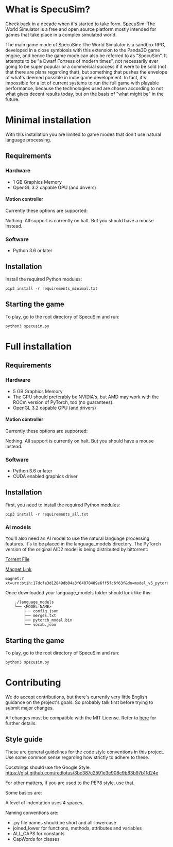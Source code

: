 # What is SpecuSim?
Check back in a decade when it's started to take form. SpecuSim: The World Simulator is a free and open source platform mostly intended for games that take place in a complex simulated world.

The main game mode of SpecuSim: The World Simulator is a sandbox RPG, developed in a close symbiosis with this extension to the Panda3D game engine, and hence the game mode can also be referred to as "SpecuSim". It attempts to be "a Dwarf Fortress of modern times", not necessarily ever going to be super popular or a commercial success if it were to be sold (not that there are plans regarding that), but something that pushes the envelope of what's deemed possible in indie game development. In fact, it's impossible for a lot of current systems to run the full game with playable performance, because the technologies used are chosen according to not what gives decent results today, but on the basis of "what might be" in the future.

# Minimal installation
With this installation you are limited to game modes that don't use natural language processing.

## Requirements
### Hardware
* 1 GB Graphics Memory
* OpenGL 3.2 capable GPU (and drivers)

#### Motion controller
Currently these options are supported:

Nothing. All support is currently on halt. But you should have a mouse instead.


### Software
* Python 3.6 or later

## Installation
Install the required Python modules:
```
pip3 install -r requirements_minimal.txt
```

## Starting the game
To play, go to the root directory of SpecuSim and run:
```
python3 specusim.py
```


# Full installation

## Requirements
### Hardware
* 5 GB Graphics Memory
* The GPU should preferably be NVIDIA's, but AMD may work with the ROCm version of PyTorch, too (no guarantees).
* OpenGL 3.2 capable GPU (and drivers)

#### Motion controller
Currently these options are supported:

Nothing. All support is currently on halt. But you should have a mouse instead.


### Software
* Python 3.6 or later
* CUDA enabled graphics driver


## Installation
First, you need to install the required Python modules:
```
pip3 install -r requirements_all.txt
```

### AI models
You'll also need an AI model to use the natural language processing features. It's to be placed in the language_models directory. The PyTorch version of the original AID2 model is being distributed by bittorrent:

[Torrent File](model.torrent) 

[Magnet Link](magnet:?xt=urn:btih:17dcfe3d12849db04a3f64070489e6ff5fc6f63f&dn=model_v5_pytorch&tr=udp%3a%2f%2ftracker.opentrackr.org%3a1337%2fannounce&tr=udp%3a%2f%2fopen.stealth.si%3a80%2fannounce&tr=udp%3a%2f%2fp4p.arenabg.com%3a1337%2fannounce&tr=udp%3a%2f%2ftracker.coppersurfer.tk%3a6969%2fannounce&tr=udp%3a%2f%2ftracker.cyberia.is%3a6969%2fannounce&tr=udp%3a%2f%2ftracker.moeking.me%3a6969%2fannounce&tr=udp%3a%2f%2f9.rarbg.me%3a2710%2fannounce&tr=udp%3a%2f%2ftracker3.itzmx.com%3a6961%2fannounce)

```
magnet:?xt=urn:btih:17dcfe3d12849db04a3f64070489e6ff5fc6f63f&dn=model_v5_pytorch&tr=udp%3a%2f%2ftracker.opentrackr.org%3a1337%2fannounce&tr=udp%3a%2f%2fopen.stealth.si%3a80%2fannounce&tr=udp%3a%2f%2fp4p.arenabg.com%3a1337%2fannounce&tr=udp%3a%2f%2ftracker.coppersurfer.tk%3a6969%2fannounce&tr=udp%3a%2f%2ftracker.cyberia.is%3a6969%2fannounce&tr=udp%3a%2f%2ftracker.moeking.me%3a6969%2fannounce&tr=udp%3a%2f%2f9.rarbg.me%3a2710%2fannounce&tr=udp%3a%2f%2ftracker3.itzmx.com%3a6961%2fannounce
```

Once downloaded your language_models folder should look like this:
```
    ./language_models
    └── <MODEL-NAME>
        ├── config.json
        ├── merges.txt
        ├── pytorch_model.bin
        └── vocab.json
```

## Starting the game
To play, go to the root directory of SpecuSim and run:
```
python3 specusim.py
```

# Contributing
We do accept contributions, but there's currently very little English guidance on the project's goals. So probably talk first before trying to submit major changes.

All changes must be compatible with the MIT License. Refer to [here](https://github.com/MikkoMMM/SpecuSim/blob/main/.github/pull_request_template.md) for further details.


## Style guide
These are general guidelines for the code style conventions in this project. Use some common sense regarding how strictly to adhere to these.

Docstrings should use the Google Style.
https://gist.github.com/redlotus/3bc387c2591e3e908c9b63b97b11d24e

For other matters, if you are used to the PEP8 style, use that.

Some basics are:

A level of indentation uses 4 spaces.

Naming conventions are:

* .py file names should be short and all-lowercase
* joined_lower for functions, methods, attributes and variables
* ALL_CAPS for constants
* CapWords for classes

